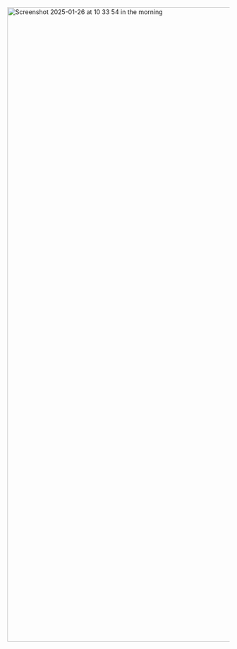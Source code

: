 <img width="1439" alt="Screenshot 2025-01-26 at 10 33 54 in the morning" src="https://github.com/user-attachments/assets/19cbc8c6-6d72-4fc3-b1d3-1349968055e6" />
